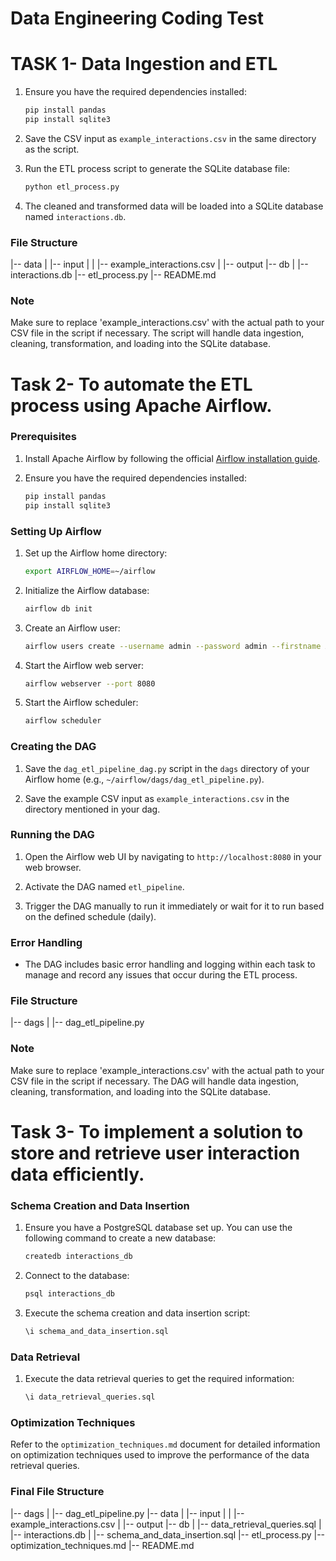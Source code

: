 # Data Engineering Coding Test

# TASK 1- Data Ingestion and ETL

1. Ensure you have the required dependencies installed:
    ```sh
    pip install pandas
    pip install sqlite3
    ```

2. Save the CSV input as `example_interactions.csv` in the same directory as the script.

3. Run the ETL process script to generate the SQLite database file:
    ```sh
    python etl_process.py
    ```

4. The cleaned and transformed data will be loaded into a SQLite database named `interactions.db`.

### File Structure

|-- data
| |-- input
| | |--  example_interactions.csv
| |-- output
|-- db
| |-- interactions.db
|-- etl_process.py
|-- README.md

### Note
Make sure to replace 'example_interactions.csv' with the actual path to your CSV file in the script if necessary. The script will handle data ingestion, cleaning, transformation, and loading into the SQLite database.


# Task 2- To automate the ETL process using Apache Airflow.

### Prerequisites

1. Install Apache Airflow by following the official [Airflow installation guide](https://airflow.apache.org/docs/apache-airflow/stable/start.html).

2. Ensure you have the required dependencies installed:
    ```sh
    pip install pandas
    pip install sqlite3
    ```

### Setting Up Airflow

1. Set up the Airflow home directory:
    ```sh
    export AIRFLOW_HOME=~/airflow
    ```

2. Initialize the Airflow database:
    ```sh
    airflow db init
    ```

3. Create an Airflow user:
    ```sh
    airflow users create --username admin --password admin --firstname Admin --lastname User --role Admin --email admin@example.com
    ```

4. Start the Airflow web server:
    ```sh
    airflow webserver --port 8080
    ```

5. Start the Airflow scheduler:
    ```sh
    airflow scheduler
    ```

### Creating the DAG

1. Save the `dag_etl_pipeline_dag.py` script in the `dags` directory of your Airflow home (e.g., `~/airflow/dags/dag_etl_pipeline.py`).

2. Save the example CSV input as `example_interactions.csv` in the directory mentioned in your dag.

### Running the DAG

1. Open the Airflow web UI by navigating to `http://localhost:8080` in your web browser.

2. Activate the DAG named `etl_pipeline`.

3. Trigger the DAG manually to run it immediately or wait for it to run based on the defined schedule (daily).

### Error Handling

- The DAG includes basic error handling and logging within each task to manage and record any issues that occur during the ETL process.

### File Structure

|-- dags
| |-- dag_etl_pipeline.py


### Note
Make sure to replace 'example_interactions.csv' with the actual path to your CSV file in the script if necessary. The DAG will handle data ingestion, cleaning, transformation, and loading into the SQLite database.

# Task 3- To implement a solution to store and retrieve user interaction data efficiently.

### Schema Creation and Data Insertion

1. Ensure you have a PostgreSQL database set up. You can use the following command to create a new database:
    ```sh
    createdb interactions_db
    ```

2. Connect to the database:
    ```sh
    psql interactions_db
    ```

3. Execute the schema creation and data insertion script:
    ```sh
    \i schema_and_data_insertion.sql
    ```

### Data Retrieval

1. Execute the data retrieval queries to get the required information:
    ```sh
    \i data_retrieval_queries.sql
    ```

### Optimization Techniques

Refer to the `optimization_techniques.md` document for detailed information on optimization techniques used to improve the performance of the data retrieval queries.

### Final File Structure

|-- dags
| |-- dag_etl_pipeline.py
|-- data
| |-- input
| | |--  example_interactions.csv
| |-- output
|-- db
| |-- data_retrieval_queries.sql
| |-- interactions.db
| |-- schema_and_data_insertion.sql
|-- etl_process.py
|-- optimization_techniques.md
|-- README.md